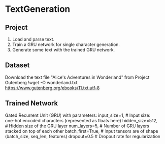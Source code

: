 # TextGeneration

## Project
1. Load and parse text.
2. Train a GRU network for single character generation.
3. Generate some text with the trained GRU network.

## Dataset
Download the text file "Alice's Adventures in Wonderland" from Project Gutenberg
!wget -O wonderland.txt https://www.gutenberg.org/ebooks/11.txt.utf-8

## Trained Network
Gated Recurrent Unit (GRU) with parameters:
input_size=1,       # Input size: one-hot encoded characters (represented as floats here)
hidden_size=512,    # Hidden size of the GRU layer
num_layers=5,       # Number of GRU layers stacked on top of each other
batch_first=True,   # Input tensors are of shape (batch_size, seq_len, features)
dropout=0.5         # Dropout rate for regularization
